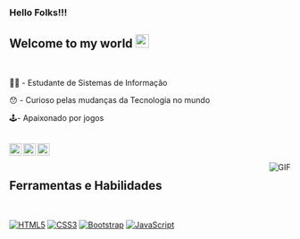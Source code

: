 ### Hello Folks!!!


## Welcome to my world <img src="https://github.com/TheDudeThatCode/TheDudeThatCode/blob/master/Assets/Earth.gif" width="24px">
<br />

🧑‍💻 - Estudante de Sistemas de Informação
<br />

😯 - Curioso pelas mudanças da Tecnologia no mundo
<br />

🕹️- Apaixonado por jogos
<br />
<br />


<a href="https://www.linkedin.com/in/marcelo-arruda-one/">
  <img align="left" alt="Marcelo Arruda" width="22px" src="https://cdn.jsdelivr.net/npm/simple-icons@v3/icons/linkedin.svg" />
</a>
<a href="https://www.facebook.com/arruda16.marcelo/">
  <img align="left" alt="Marcelo Arruda" width="22px" src="https://cdn.jsdelivr.net/npm/simple-icons@v3/icons/facebook.svg" />
</a>
<a href="https://www.instagram.com/arruda.marcelo16/">
  <img align="left" alt="Marcelo Arruda" width="22px" src="https://cdn.jsdelivr.net/npm/simple-icons@v3/icons/instagram.svg" />
</a>

<br />
<br />




  <img align="right" alt="GIF" src="https://media.giphy.com/media/836HiJc7pgzy8iNXCn/giphy.gif" />
  
## Ferramentas e Habilidades

  <br /> 
  
[![HTML5](https://img.shields.io/badge/-HTML5-E34F26?style=flat&logo=html5&logoColor=white&link=https://github.com/MarceluzOne)](https://github.com/MarceluzOne) 
[![CSS3](https://img.shields.io/badge/-CSS3-1572B6?style=flat&logo=css3&link=https://github.com/MarceluzOne)](https://github.com/MarceluzOne) 
[![Bootstrap](https://img.shields.io/badge/-Bootstrap-563D7C?style=flat&logo=bootstrap&link=https://github.com/MarceluzOne)](https://github.com/MarceluzOne)
[![JavaScript](https://img.shields.io/badge/-JavaScript-black?style=flat&logo=javascript&link=https://github.com/MarceluzOne)](https://github.com/MarceluzOne) 


